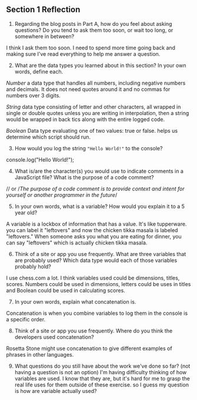 ## Section 1 Reflection

1. Regarding the blog posts in Part A, how do you feel about asking questions? Do you tend to ask them too soon, or wait too long, or somewhere in between?

  I think I ask them too soon. I need to spend more time going back and making sure I've read everything to help me answer a question.

2. What are the data types you learned about in this section? In your own words, define each.

  *Number* a data type that handles all numbers, including negative numbers and decimals. It does not need quotes around it and no commas for numbers over 3 digits.

  *String* data type consisting of letter and other characters, all wrapped in single or double quotes unless you are writing in interpolation, then a string would be wrapped in back tics along with the entire logged code.

  *Boolean* Data type evaluating one of two values: true or false. helps us determine which script should run.

3. How would you log the string `"Hello World!"` to the console?

console.log("Hello World!");

4. What is/are the character(s) you would use to indicate comments in a JavaScript file? What is the purpose of a code comment?

// or /*The purpose of a code comment is to provide context and intent for yourself or another programmer in the future*/

5. In your own words, what is a variable? How would you explain it to a 5 year old?

  A variable is a lockbox of information that has a value. It's like tupperware. you can label it "leftovers" and now the chicken tikka masala is labeled "leftovers." When someone asks you what you are eating for dinner, you can say "leftovers" which is actually chicken tikka masala.

6. Think of a site or app you use frequently. What are three variables that are probably used? Which data type would each of those variables probably hold?

 I use chess.com a lot. I think variables used could be dimensions, titles, scores. Numbers could be used in dimensions, letters could be uses in titles and Boolean could be used in calculating scores.

7. In your own words, explain what concatenation is.

  Concatenation is when you combine variables to log them in the console is a specific order.

8. Think of a site or app you use frequently. Where do you think the developers used concatenation?

  Rosetta Stone might use concatenation to give different examples of phrases in other languages.

9. What questions do you still have about the work we've done so far? (not having a question is not an option)
  I'm having difficulty thinking of how variables are used. I know that they are, but it's hard for me to grasp the real life uses for them outside of these exercise. so I guess my question is how are variable actually used?
